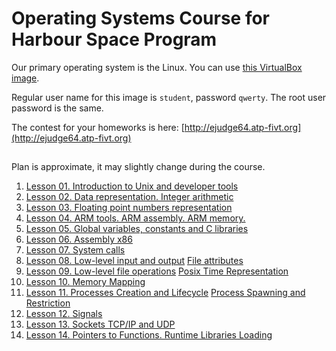 # Operating Systems Course for Harbour Space Program

Our primary operating system is the Linux. You can use
[this VirtualBox
image](https://drive.google.com/file/d/19pvmNOhqSQG_ZGx6kZ2hbhcuVefShDmI/view?usp=sharing).

Regular user name for this image is `student`, password `qwerty`. The root
user password is the same.

The contest for your homeworks is here: [http://ejudge64.atp-fivt.org](http://ejudge64.atp-fivt.org)

##
Plan is approximate, it may slightly change during the course.

 1. [Lesson 01. Introduction to Unix and developer tools]()
 2. [Lesson 02. Data representation. Integer arithmetic](ints/)
 3. [Lesson 03. Floating point numbers representation](ieee754/)
 4. [Lesson 04. ARM tools. ARM assembly. ARM memory.](arm/arm.md)
 5. [Lesson 05. Global variables, constants and C libraries](memory-addressing/)
 6. [Lesson 06. Assembly x86](asm-x86/)
 7. [Lesson 07. System calls]()
 8. [Lesson 08. Low-level input and output]()
 [File attributes]()
 9. [Lesson 09. Low-level file operations]()
 [Posix Time Representation]()
 10. [Lesson 10. Memory Mapping]()
 11. [Lesson 11. Processes Creation and Lifecycle]()
 [Process Spawning and Restriction]()
 12. [Lesson 12. Signals]()
 13. [Lesson 13. Sockets TCP/IP and UDP]()
 14. [Lesson 14. Pointers to Functions. Runtime Libraries Loading]()
